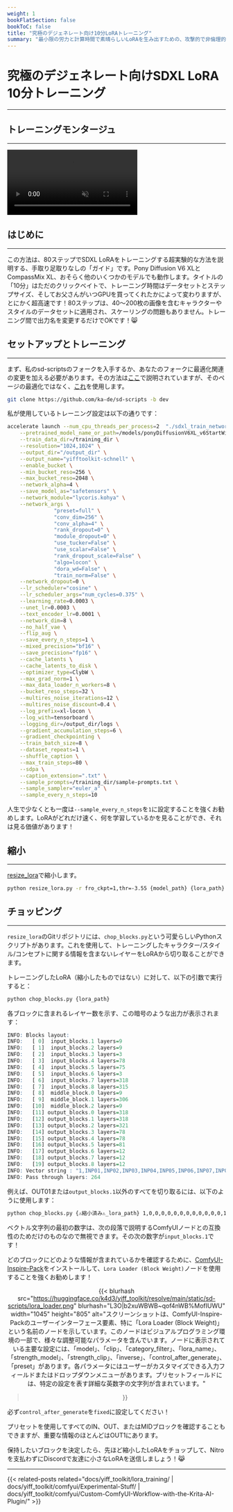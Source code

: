 ```yaml
---
weight: 1
bookFlatSection: false
bookToC: false
title: "究極のデジェネレート向け10分LoRAトレーニング"
summary: "最小限の労力と計算時間で素晴らしいLoRAを生み出すための、攻撃的で非倫理的で偏った指南書。"
---
```


<!--markdownlint-disable MD025 MD033 MD034 -->

# 究極のデジェネレート向けSDXL LoRA 10分トレーニング

---

## トレーニングモンタージュ

---

<div class="video-container">
  <video autoplay loop muted playsinline>
    <source src="https://huggingface.co/k4d3/yiff_toolkit/resolve/main/static/sd-scripts/blaidd_training.mp4" type="video/mp4">
    お使いのブラウザはビデオタグをサポートしていません。
  </video>
</div>

## はじめに

---

この方法は、80ステップでSDXL LoRAをトレーニングする超実験的な方法を説明する、手取り足取りなしの「ガイド」です。Pony Diffusion V6 XLとCompassMix XL、おそらく他のいくつかのモデルでも動作します。タイトルの「10分」はただのクリックベイトで、トレーニング時間はデータセットとステップサイズ、そしてお父さんがいつGPUを買ってくれたかによって変わりますが、とにかく超高速です！80ステップは、40〜200枚の画像を含むキャラクターやスタイルのデータセットに適用され、スケーリングの問題もありません。トレーニング間で出力名を変更するだけでOKです！😸

## セットアップとトレーニング

---

まず、私のsd-scriptsのフォークを入手するか、あなたのフォークに最適化関連の変更を加える必要があります。その方法は[ここ](/docs/yiff_toolkit/lora_training_guide/Add-Custom-Optimizers/)で説明されていますが、そのページの最適化ではなく、[これ](https://raw.githubusercontent.com/ka-de/sd-scripts/lodew/library/optimizers/clybius.py)を使用します。

```bash
git clone https://github.com/ka-de/sd-scripts -b dev
```

私が使用しているトレーニング設定は以下の通りです：

```bash
accelerate launch --num_cpu_threads_per_process=2  "./sdxl_train_network.py" \
    --pretrained_model_name_or_path=/models/ponyDiffusionV6XL_v6StartWithThisOne.safetensors \
    --train_data_dir=/training_dir \
    --resolution="1024,1024" \
    --output_dir="/output_dir" \
    --output_name="yifftoolkit-schnell" \
    --enable_bucket \
    --min_bucket_reso=256 \
    --max_bucket_reso=2048 \
    --network_alpha=4 \
    --save_model_as="safetensors" \
    --network_module="lycoris.kohya" \
    --network_args \
               "preset=full" \
               "conv_dim=256" \
               "conv_alpha=4" \
               "rank_dropout=0" \
               "module_dropout=0" \
               "use_tucker=False" \
               "use_scalar=False" \
               "rank_dropout_scale=False" \
               "algo=locon" \
               "dora_wd=False" \
               "train_norm=False" \
    --network_dropout=0 \
    --lr_scheduler="cosine" \
    --lr_scheduler_args="num_cycles=0.375" \
    --learning_rate=0.0003 \
    --unet_lr=0.0003 \
    --text_encoder_lr=0.0001 \
    --network_dim=8 \
    --no_half_vae \
    --flip_aug \
    --save_every_n_steps=1 \
    --mixed_precision="bf16" \
    --save_precision="fp16" \
    --cache_latents \
    --cache_latents_to_disk \
    --optimizer_type=ClybW \
    --max_grad_norm=1 \
    --max_data_loader_n_workers=8 \
    --bucket_reso_steps=32 \
    --multires_noise_iterations=12 \
    --multires_noise_discount=0.4 \
    --log_prefix=xl-locon \
    --log_with=tensorboard \
    --logging_dir=/output_dir/logs \
    --gradient_accumulation_steps=6 \
    --gradient_checkpointing \
    --train_batch_size=8 \
    --dataset_repeats=1 \
    --shuffle_caption \
    --max_train_steps=80 \
    --sdpa \
    --caption_extension=".txt" \
    --sample_prompts=/training_dir/sample-prompts.txt \
    --sample_sampler="euler_a" \
    --sample_every_n_steps=10
```

人生で少なくとも一度は`--sample_every_n_steps`を`1`に設定することを強くお勧めします。LoRAがどれだけ速く、何を学習しているかを見ることができ、それは見る価値があります！

## 縮小

---

[resize_lora](https://github.com/elias-gaeros/resize_lora)で縮小します。

```bash
python resize_lora.py -r fro_ckpt=1,thr=-3.55 {model_path} {lora_path}
```

## チョッピング

---

`resize_lora`のGitリポジトリには、`chop_blocks.py`という可愛らしいPythonスクリプトがあります。これを使用して、トレーニングしたキャラクター/スタイル/コンセプトに関する情報を含まないレイヤーをLoRAから切り取ることができます。

トレーニングしたLoRA（縮小したものではない）に対して、以下の引数で実行すると：

```bash
python chop_blocks.py {lora_path} 
```

各ブロックに含まれるレイヤー数を示す、この暗号のような出力が表示されます：

```r
INFO: Blocks layout:
INFO:   [ 0]  input_blocks.1 layers=9
INFO:   [ 1]  input_blocks.2 layers=9
INFO:   [ 2]  input_blocks.3 layers=3
INFO:   [ 3]  input_blocks.4 layers=78
INFO:   [ 4]  input_blocks.5 layers=75
INFO:   [ 5]  input_blocks.6 layers=3
INFO:   [ 6]  input_blocks.7 layers=318
INFO:   [ 7]  input_blocks.8 layers=315
INFO:   [ 8]  middle_block.0 layers=9
INFO:   [ 9]  middle_block.1 layers=306
INFO:   [10]  middle_block.2 layers=9
INFO:   [11] output_blocks.0 layers=318
INFO:   [12] output_blocks.1 layers=318
INFO:   [13] output_blocks.2 layers=321
INFO:   [14] output_blocks.3 layers=78
INFO:   [15] output_blocks.4 layers=78
INFO:   [16] output_blocks.5 layers=81
INFO:   [17] output_blocks.6 layers=12
INFO:   [18] output_blocks.7 layers=12
INFO:   [19] output_blocks.8 layers=12
INFO: Vector string : "1,INP01,INP02,INP03,INP04,INP05,INP06,INP07,INP08,MID00,MID01,MID02,OUT00,OUT01,OUT02,OUT03,OUT04,OUT05,OUT06,OUT07,OUT08"
INFO: Pass through layers: 264
```

例えば、OUT01または`output_blocks.1`以外のすべてを切り取るには、以下のように使用します：

```bash
python chop_blocks.py {⚠️縮小済み⚠️_lora_path} 1,0,0,0,0,0,0,0,0,0,0,0,0,1,0,0,0,0,0,0,0
```

ベクトル文字列の最初の数字は、次の段落で説明するComfyUIノードとの互換性のためだけのものなので無視できます。その次の数字が`input_blocks.1`です！

どのブロックにどのような情報が含まれているかを確認するために、[ComfyUI-Inspire-Pack](https://github.com/ltdrdata/ComfyUI-Inspire-Pack)をインストールして、`Lora Loader (Block Weight)`ノードを使用することを強くお勧めします！

<div style="text-align: center;">

{{< blurhash
    src="https://huggingface.co/k4d3/yiff_toolkit/resolve/main/static/sd-scripts/lora_loader.png"
    blurhash="L3O|b2xuWBWB~qof4nWB%MofIUWU"
    width="1045"
    height="805"
    alt="スクリーンショットは、ComfyUI-Inspire-Packのユーザーインターフェース要素、特に「Lora Loader (Block Weight)」という名前のノードを示しています。このノードはビジュアルプログラミング環境の一部で、様々な調整可能なパラメータを含んでいます。ノードに表示されている主要な設定には、「model」、「clip」、「category_filter」、「lora_name」、「strength_model」、「strength_clip」、「inverse」、「control_after_generate」、「preset」があります。各パラメータにはユーザーがカスタマイズできる入力フィールドまたはドロップダウンメニューがあります。プリセットフィールドには、特定の設定を表す詳細な英数字の文字列が含まれています。"
>}}

</div>

必ず`control_after_generate`を`fixed`に設定してください！

プリセットを使用してすべてのIN、OUT、またはMIDブロックを確認することもできますが、重要な情報のほとんどはOUT1にあります。<!-- ⚠️ TODO: もっとLoRAをトレーニングする必要があります -->

保持したいブロックを決定したら、先ほど縮小したLoRAをチョップして、Nitroを支払わずにDiscordで友達に小さなLoRAを送信しましょう！😹

---

{{< related-posts related="docs/yiff_toolkit/lora_training/ | docs/yiff_toolkit/comfyui/Experimental-Stuff/ | docs/yiff_toolkit/comfyui/Custom-ComfyUI-Workflow-with-the-Krita-AI-Plugin/" >}}
